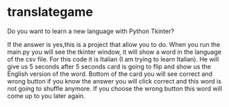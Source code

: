 # translategame

Do you want to learn a new language with Python Tkinter?

If the answer is yes,this is a project that allow you to do. When you run the main.py you will see the tkinter window, it will show a word in the language of the csv file. For this code it is Italian (I am trying to learn Italian). He will give us 5 seconds after 5 seconds card is going to flip and show us the English version of the word. Bottom of the card you will see correct and wrong button if you know the answer you will click correct and this word is not going to shuffle anymore. If you choose the wrong button this word will come up to you later again.
